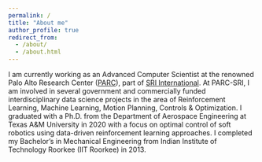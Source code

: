 ```yaml
---
permalink: /
title: "About me"
author_profile: true
redirect_from: 
  - /about/
  - /about.html
---
```


I am currently working as an Advanced Computer Scientist at the renowned Palo Alto Research Center ([PARC](https://www.parc.com/)), part of [SRI International](https://www.sri.com/). At PARC-SRI, I am involved in several government and commercially funded interdisciplinary data science projects in the area of Reinforcement Learning, Machine Learning, Motion Planning, Controls & Optimization. I graduated with a Ph.D. from the Department of Aerospace Engineering at Texas A&M University in 2020 with a focus on optimal control of soft robotics using data-driven reinforcement learning approaches. I completed my Bachelor’s in Mechanical Engineering from Indian Institute of Technology Roorkee (IIT Roorkee) in 2013.

<!-- **Research Interest:**
* AI-driven Digital Twin Infrastructure for Environmental and Social Applications
* Multimodal Machine Learning for Medical Image Analysis
* Graph Neural Networks and Explainability in Scientific Applications
* Machine Learning-assisted Design of Interactive Visual Analytics
* In situ Data Analysis of Large-Scale Scientific Simulations
* Distribution-based Probabilistic Feature Extraction & Visualization
* Multivariate and Ensemble Data Analysis & Visualization -->

<!-- Relevant Research Project Leadership -->

<!-- One line details  -->

<!-- Proposals and Concept Papers -->